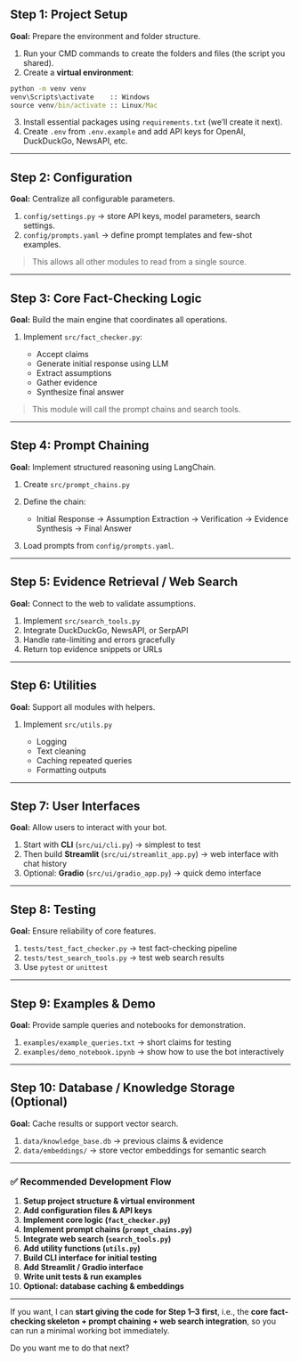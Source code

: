 

## **Step 1: Project Setup**

**Goal:** Prepare the environment and folder structure.

1. Run your CMD commands to create the folders and files (the script you shared).
2. Create a **virtual environment**:

```cmd
python -m venv venv
venv\Scripts\activate    :: Windows
source venv/bin/activate :: Linux/Mac
```

3. Install essential packages using `requirements.txt` (we’ll create it next).
4. Create `.env` from `.env.example` and add API keys for OpenAI, DuckDuckGo, NewsAPI, etc.

---

## **Step 2: Configuration**

**Goal:** Centralize all configurable parameters.

1. `config/settings.py` → store API keys, model parameters, search settings.
2. `config/prompts.yaml` → define prompt templates and few-shot examples.

> This allows all other modules to read from a single source.

---

## **Step 3: Core Fact-Checking Logic**

**Goal:** Build the main engine that coordinates all operations.

1. Implement `src/fact_checker.py`:

   * Accept claims
   * Generate initial response using LLM
   * Extract assumptions
   * Gather evidence
   * Synthesize final answer

> This module will call the prompt chains and search tools.

---

## **Step 4: Prompt Chaining**

**Goal:** Implement structured reasoning using LangChain.

1. Create `src/prompt_chains.py`
2. Define the chain:

   * Initial Response → Assumption Extraction → Verification → Evidence Synthesis → Final Answer
3. Load prompts from `config/prompts.yaml`.

---

## **Step 5: Evidence Retrieval / Web Search**

**Goal:** Connect to the web to validate assumptions.

1. Implement `src/search_tools.py`
2. Integrate DuckDuckGo, NewsAPI, or SerpAPI
3. Handle rate-limiting and errors gracefully
4. Return top evidence snippets or URLs

---

## **Step 6: Utilities**

**Goal:** Support all modules with helpers.

1. Implement `src/utils.py`

   * Logging
   * Text cleaning
   * Caching repeated queries
   * Formatting outputs

---

## **Step 7: User Interfaces**

**Goal:** Allow users to interact with your bot.

1. Start with **CLI** (`src/ui/cli.py`) → simplest to test
2. Then build **Streamlit** (`src/ui/streamlit_app.py`) → web interface with chat history
3. Optional: **Gradio** (`src/ui/gradio_app.py`) → quick demo interface

---

## **Step 8: Testing**

**Goal:** Ensure reliability of core features.

1. `tests/test_fact_checker.py` → test fact-checking pipeline
2. `tests/test_search_tools.py` → test web search results
3. Use `pytest` or `unittest`

---

## **Step 9: Examples & Demo**

**Goal:** Provide sample queries and notebooks for demonstration.

1. `examples/example_queries.txt` → short claims for testing
2. `examples/demo_notebook.ipynb` → show how to use the bot interactively

---

## **Step 10: Database / Knowledge Storage (Optional)**

**Goal:** Cache results or support vector search.

1. `data/knowledge_base.db` → previous claims & evidence
2. `data/embeddings/` → store vector embeddings for semantic search

---

### **✅ Recommended Development Flow**

1. **Setup project structure & virtual environment**
2. **Add configuration files & API keys**
3. **Implement core logic (`fact_checker.py`)**
4. **Implement prompt chains (`prompt_chains.py`)**
5. **Integrate web search (`search_tools.py`)**
6. **Add utility functions (`utils.py`)**
7. **Build CLI interface for initial testing**
8. **Add Streamlit / Gradio interface**
9. **Write unit tests & run examples**
10. **Optional: database caching & embeddings**

---

If you want, I can **start giving the code for Step 1–3 first**, i.e., the **core fact-checking skeleton + prompt chaining + web search integration**, so you can run a minimal working bot immediately.

Do you want me to do that next?
